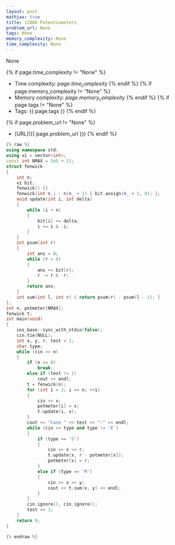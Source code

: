 ```yaml
---
layout: post
mathjax: true
title: 12086 Potentiometers
problem_url: None
tags: None
memory_complexity: None
time_complexity: None
---
```


None


{% if page.time_complexity != "None" %}
- Time complexity: ${{ page.time_complexity }}$
{% endif %}
{% if page.memory_complexity != "None" %}
- Memory complexity: ${{ page.memory_complexity }}$
{% endif %}
{% if page.tags != "None" %}
- Tags: {{ page.tags }}
{% endif %}

{% if page.problem_url != "None" %}
- [URL]({{ page.problem_url }})
{% endif %}

```cpp
{% raw %}
using namespace std;
using vi = vector<int>;
const int NMAX = 2e5 + 11;
struct fenwick
{
    int n;
    vi bit;
    fenwick() {}
    fenwick(int n_) : n(n_ + 1) { bit.assign(n_ + 1, 0); };
    void update(int i, int delta)
    {
        while (i < n)
        {
            bit[i] += delta;
            i += i & -i;
        }
    }
    int psum(int r)
    {
        int ans = 0;
        while (r > 0)
        {
            ans += bit[r];
            r -= r & -r;
        }
        return ans;
    }
    int sum(int l, int r) { return psum(r) - psum(l - 1); }
};
int n, potmeter[NMAX];
fenwick t;
int main(void)
{
    ios_base::sync_with_stdio(false);
    cin.tie(NULL);
    int x, y, r, test = 1;
    char type;
    while (cin >> n)
    {
        if (n == 0)
            break;
        else if (test != 1)
            cout << endl;
        t = fenwick(n);
        for (int i = 1; i <= n; ++i)
        {
            cin >> x;
            potmeter[i] = x;
            t.update(i, x);
        }
        cout << "Case " << test << ":" << endl;
        while (cin >> type and type != 'E')
        {
            if (type == 'S')
            {
                cin >> x >> r;
                t.update(x, r - potmeter[x]);
                potmeter[x] = r;
            }
            else if (type == 'M')
            {
                cin >> x >> y;
                cout << t.sum(x, y) << endl;
            }
        }
        cin.ignore(), cin.ignore();
        test += 1;
    }
    return 0;
}

{% endraw %}
```